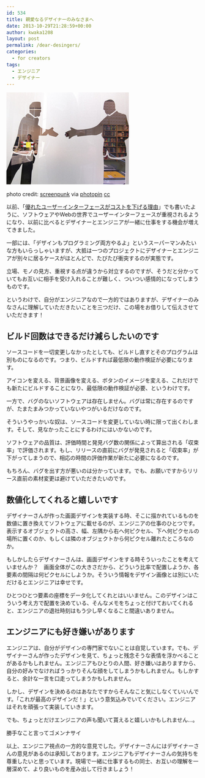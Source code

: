 ```yaml
---
id: 534
title: 親愛なるデザイナーのみなさまへ
date: 2013-10-29T21:28:59+00:00
author: kwaka1208
layout: post
permalink: /dear-desingers/
categories:
  - for creators
tags:
  - エンジニア
  - デザイナー
---
```

![shake hands](/assets/images/2013/10/small__3474867233.jpg)

photo credit: [screenpunk](http://www.flickr.com/photos/screenpunk/3474867233/) via [photopin](http://photopin.com) [cc](http://creativecommons.org/licenses/by-nc/2.0/)

以前、「[優れたユーザーインターフェースがコストを下げる理由](/good-ui-decrese-the-cost/)」でも書いたように、ソフトウェアやWebの世界でユーザーインターフェースが重視されるようになり、以前に比べるとデザイナーとエンジニアが一緒に仕事をする機会が増えてきました。

一部には、「デザインもプログラミング両方やるよ」というスーパーマンみたいな方もいらっしゃいますが、大抵は一つのプロジェクトにデザイナーとエンジニアが別々に居るケースがほとんどで、たびたび衝突するのが実態です。

立場、モノの見方、重視する点が違うから対立するのですが、そうだと分かっていてもお互いに相手を受け入れることが難しく、ついつい感情的になってしまうものです。

というわけで、自分がエンジニアなので一方的ではありますが、デザイナーのみなさんに理解していただきたいことを三つだけ、この場をお借りして伝えさせていただきます！

## ビルド回数はできるだけ減らしたいのです
ソースコードを一切変更しなかったとしても、ビルドし直すとそのプログラムは別ものになるのです。つまり、ビルドすれば最低限の動作検証が必要になります。

アイコンを変える、背景画像を変える、ボタンのイメージを変える、これだけでも新たにビルドすることになり、最低限の動作検証が必要、というわけです。

一方で、バグのないソフトウェアは存在しません。バグは常に存在するのですが、たまたまみつかっていないやつがいるだけなのです。

そういうやっかいな奴は、ソースコードを変更していない時に限って出くわします。そして、見なかったことにするわけにはいかないのです。

ソフトウェアの品質は、評価時間と発見バグ数の関係によって算出される「収束率」で評価されます。もし、リリースの直前にバグが発見されると「収束率」が下がってしまうので、相応の時間の評価作業が新たに必要になるのです。

もちろん、バグを出す方が悪いのは分かっています。でも、お願いですからリリース直前の素材変更は避けていただきたいのです。

## 数値化してくれると嬉しいです
デザイナーさんが作った画面デザインを実装する時、そこに描かれているものを数値に置き換えてソフトウェアに載せるのが、エンジニアの仕事のひとつです。表示するオブジェクトの高さ、幅、左隅から右へ何ピクセル、下へ何ピクセルの場所に置くのか、もしくは隣のオブジェクトから何ピクセル離れたところなのか。

もしかしたらデザイナーさんは、画面デザインをする時そういったことを考えていませんか？　画面全体がこの大きさだから、どういう比率で配置しようか、各要素の間隔は何ピクセルにしようか。そういう情報をデザイン画像とは別にいただけるとエンジニアは幸せです。

ひとつひとつ要素の座標をデータ化してくれとはいいません。このデザインはこういう考え方で配置を決めている、そんなメモをちょっと付けておいてくれると、エンジニアの退社時刻はもう少し早くなること間違いありません。

## エンジニアにも好き嫌いがあります
エンジニアは、自分がデザインの専門家でないことは自覚しています。でも、デザイナーさんが作ったデザインを見て、ちょっと残念そうな表情を浮かべることがあるかもしれません。エンジニアもひとりの人間、好き嫌いはありますから、自分の好みでなければうっかりそんな顔をしてしまうかもしれません。もしかすると、余計な一言を口走ってしまうかもしれません。

しかし、デザインを決めるのはあなたですからそんなこと気にしなくていいんです。「これが最高のデザインだ！」という意気込みでいてください。エンジニアはそれを頑張って実装していきます。

でも、ちょっとだけエンジニアの声も聞いて貰えると嬉しいかもしれません...。

勝手なこと言ってゴメンナサイ

以上、エンジニア視点の一方的な意見でした。デザイナーさんにはデザイナーさんの意見があるのは承知しております。エンジニアもデザイナーさんの気持ちを尊重したいと思っています。現場で一緒に仕事するもの同士、お互いの理解を一層深めて、より良いものを産み出して行きましょう！
